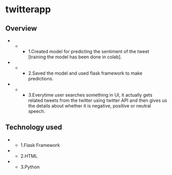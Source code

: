# twitterapp
## Overview
- - - 1.Created model for predicting the sentiment of the tweet [training the model has been done in colab].
- - - 2.Saved the model and used flask framework to make predictions.
- - - 3.Everytime user searches something in UI, it actually gets related tweets from the twitter using twitter API and then gives us the details about whether it is negative, positive or neutral speech.
## Technology used
- - 1.Flask Framework
- - 2.HTML 
- - 3.Python
